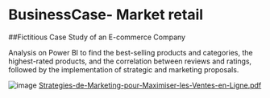 # BusinessCase- Market retail
##Fictitious Case Study of an E-commerce Company

Analysis on Power BI to find the best-selling products and categories, the highest-rated products, and the correlation between reviews and ratings, followed by the implementation of strategic and marketing proposals.

![image](https://github.com/LizaFontaine/BusinessCase---Market-retail/assets/161335258/0c9ee5f3-6b0c-4fdc-9e62-fb39ef544bea)
[Strategies-de-Marketing-pour-Maximiser-les-Ventes-en-Ligne.pdf](https://github.com/user-attachments/files/16097070/Strategies-de-Marketing-pour-Maximiser-les-Ventes-en-Ligne.pdf)

